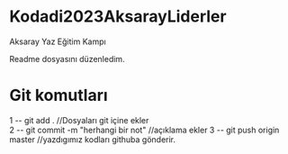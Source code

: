 # Kodadi2023AksarayLiderler
Aksaray Yaz Eğitim Kampı

Readme dosyasını düzenledim.

# Git komutları

1 -- git add . //Dosyaları git içine ekler  
2 -- git commit -m "herhangi bir not" //açıklama ekler
3 -- git push origin master //yazdıgımız kodları githuba gönderir.